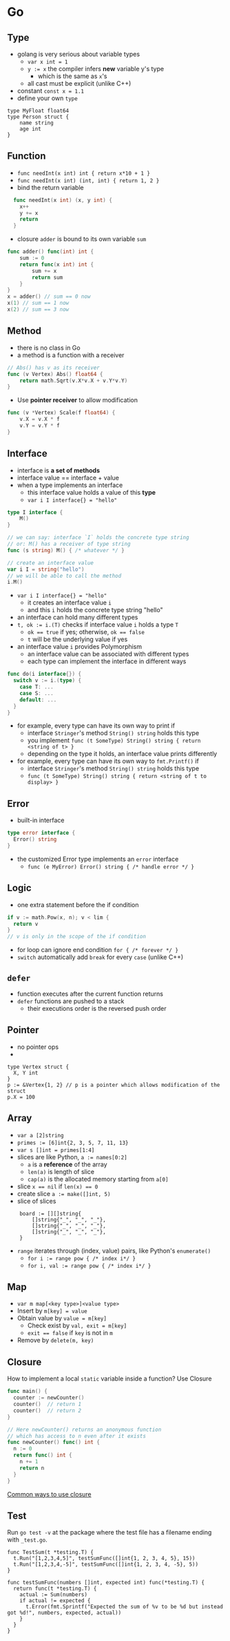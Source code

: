 Go
===

Type
---
* golang is very serious about variable types
  * `var x int = 1`
  * `y := x` the compiler infers **new** variable y's type 
    * which is the same as `x`'s
  * all cast must be explicit (unlike C++)
* constant `const x = 1.1`
* define your own `type` 
```
type MyFloat float64
type Person struct {
	name string
	age int
}
```

Function 
---
  * `func needInt(x int) int { return x*10 + 1 }`
  * `func needInt(x int) (int, int) { return 1, 2 }`
  * bind the return variable  
```go
  func needInt(x int) (x, y int) {
    x++
    y += x
    return
  }
```
  * closure `adder` is bound to its own variable `sum`
```go
func adder() func(int) int {
	sum := 0
	return func(x int) int {
		sum += x
		return sum
	}
}
x = adder() // sum == 0 now
x(1) // sum == 1 now
x(2) // sum == 3 now 
```

Method
---
* there is no class in Go
* a method is a function with a receiver
```go
// Abs() has v as its receiver
func (v Vertex) Abs() float64 {
	return math.Sqrt(v.X*v.X + v.Y*v.Y)
} 
```

* Use **pointer receiver** to allow modification
```go
func (v *Vertex) Scale(f float64) {
	v.X = v.X * f
	v.Y = v.Y * f
}
```

Interface
---
* interface is **a set of methods**
* interface value == interface + value
* when a type implements an interface 
  * this interface value holds a value of this **type**
  * `var i I interface{} = "hello"`

```go
type I interface {
	M()
}

// we can say: interface `I` holds the concrete type string 
// or: M() has a receiver of type string 
func (s string) M() { /* whatever */ }

// create an interface value
var i I = string("hello") 
// we will be able to call the method
i.M()
```
* `var i I interface{} = "hello"`
  * it creates an interface value `i`
  * and this `i` holds the concrete type string "hello"
* an interface can hold many different types
* `t, ok := i.(T)` checks if interface value `i` holds a type `T`
  * `ok == true` if yes; otherwise, `ok == false` 
  * `t` will be the underlying value if yes
* an interface value `i` provides Polymorphism 
  * an interface value can be associated with different types
  * each type can implement the interface in different ways

```go
func do(i interface{}) {
  switch v := i.(type) {
    case T: ...
    case S: ... 
    default: ...
  }
}
```
* for example, every type can have its own way to print if
  * interface `Stringer`'s method `String() string` holds this type
  * you implement `func (t SomeType) String() string { return <string of t> }`
  * depending on the type it holds, an interface value prints differently
* for example, every type can have its own way to `fmt.Printf()` if
  * interface `Stringer`'s method `String() string` holds this type
  * `func (t SomeType) String() string { return <string of t to display> }`

Error
---
* built-in interface
```go
type error interface {
  Error() string
}
```
* the customized Error type implements an `error` interface
  * `func (e MyError) Error() string { /* handle error */ }`

Logic
---
* one extra statement before the if condition
```go
if v := math.Pow(x, n); v < lim {
  return v
}
// v is only in the scope of the if condition
```
* for loop can ignore end condition `for { /* forever */ }`
* `switch` automatically add `break` for every `case` (unlike C++)

`defer`
---
* function executes after the current function returns 
* `defer` functions are pushed to a stack
  * their executions order is the reversed push order

Pointer
---
* no pointer ops
* 
``` 
type Vertex struct {
  X, Y int
}
p := &Vertex{1, 2} // p is a pointer which allows modification of the struct 
p.X = 100 
```

Array
---
* `var a [2]string`
* `primes := [6]int{2, 3, 5, 7, 11, 13}`
* `var s []int = primes[1:4]`
* slices are like Python, `a := names[0:2]`  
  * `a` is a **reference** of the array
  * `len(a)` is length of slice
  * `cap(a)` is the allocated memory starting from `a[0]` 
* slice `x == nil` if `len(x) == 0`  
* create slice `a := make([]int, 5)`  
* slice of slices
```
	board := [][]string{
		[]string{"_", "_", "_"},
		[]string{"_", "_", "_"},
		[]string{"_", "_", "_"},
	}
``` 
* `range` iterates through (index, value) pairs, like Python's `enumerate()` 
  * `for i := range pow { /* index i*/ } ` 
  * `for i, val := range pow { /* index i*/ } ` 
  
Map
---
* `var m map[<key type>]<value type>`
* Insert by `m[key] = value` 
* Obtain value by `value = m[key]`
  * Check exist by `val, exit = m[key]`
  * `exit == false` if `key` is not in `m` 
* Remove by `delete(m, key)`

Closure
---
How to implement a local `static` variable inside a function? Use Closure

```go
func main() {
  counter := newCounter()
  counter()  // return 1
  counter()  // return 2
}

// Here newCounter() returns an anonymous function
// which has access to n even after it exists
func newCounter() func() int {
  n := 0
  return func() int {
    n += 1
    return n
  }
}
```
[Common ways to use closure](https://www.calhoun.io/5-useful-ways-to-use-closures-in-go/)

Test
---
Run `go test -v` at the package where the test file has a filename ending with `_test.go`.

```
func TestSum(t *testing.T) {
  t.Run("[1,2,3,4,5]", testSumFunc([]int{1, 2, 3, 4, 5}, 15))
  t.Run("[1,2,3,4,-5]", testSumFunc([]int{1, 2, 3, 4, -5}, 5))
}

func testSumFunc(numbers []int, expected int) func(*testing.T) {
  return func(t *testing.T) {
    actual := Sum(numbers)
    if actual != expected {
      t.Error(fmt.Sprintf("Expected the sum of %v to be %d but instead got %d!", numbers, expected, actual))
    }
  }
}
```

